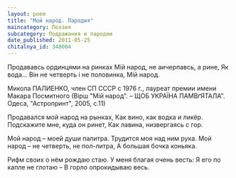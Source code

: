 ```yaml
---
layout: poem
title: "Мой народ. Пародия"
maincategory: Поэзия
subcategory: Подражания и пародии
date_published: 2011-05-25
chitalnya_id: 348004
---
```




Продававсь ординцями на ринках
Мій народ, не аичерпавсь, а рине,
Як вода...
Він не четверть і не половинка,
Мій народ.

Микола ПАЛИЕНКО, член СП СССР с 1976 г.,
лауреат премии имени Макара Посмитного
(Вірш "Мій народ". – ЩОБ УКРАЇНА ПАМВґЯТАЛА".
Одеса, "Астропринт", 2005, с.11)

Продавался мой народ на рынках,
Как вино, как водка и ликёр.
Подскажите мне, куда он ринет,
Как лавина, низвергаясь с гор.

Мой народ – моей души палитра.
Трудится моя над ним рука.
Мой народ – не четверть, не пол-литра,
А большая бочка коньяка.

Рифм своих о нём рождаю стаю.
У меня благая очень весть:
Я его по капле не глотаю –
В горло опрокидываю весь.






